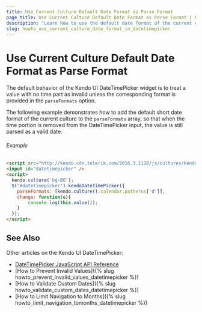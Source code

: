 ```yaml
---
title: Use Current Culture Default Date Format as Parse Format
page_title: Use Current Culture Default Date Format as Parse Format | Kendo UI DateTimePicker
description: "Learn how to use the default date format of the current culture as a parse format for the Kendo UI DateTimePicker widget."
slug: howto_use_current_culture_date_format_in_datetimepicker
---
```


# Use Current Culture Default Date Format as Parse Format

The default behavior of the Kendo UI DateTimePicker widget is to treat a value with no time part as invalid unless the corresponding format is provided in the `parseFormats` option.

The following example demonstrates how to add the default short date format of the current culture to the `parseFormats` array, so that when the time portion is removed from the DateTimePicker input, the value is still parsed as a valid date.

###### Example

```html
<script src="http://kendo.cdn.telerik.com/2016.3.1118/js/cultures/kendo.culture.bg-BG.min.js"></script>
<input id="datetimepicker" />
<script>
  kendo.culture('bg-BG');
  $("#datetimepicker").kendoDateTimePicker({
    parseFormats: [kendo.culture().calendar.patterns['d']],
    change: function(e){
		console.log(this.value());
    }
  });
</script>
```

## See Also

Other articles on the Kendo UI DateTimePicker:

* [DateTimePicker JavaScript API Reference](/api/javascript/ui/datetimepicker)
* [How to Prevent Invalid Values]({% slug howto_prevent_invalid_values_datetimepicker %})
* [How to Validate Custom Dates]({% slug howto_validate_custom_dates_datetimepicker %})
* [How to Limit Navigation to Months]({% slug howto_limit_navigation_tomonths_datetimepicker %})
